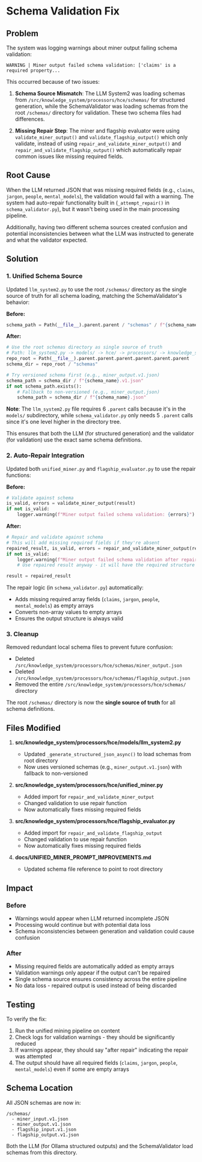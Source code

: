 # Schema Validation Fix

## Problem

The system was logging warnings about miner output failing schema validation:

```
WARNING | Miner output failed schema validation: ['claims' is a required property...
```

This occurred because of two issues:

1. **Schema Source Mismatch**: The LLM System2 was loading schemas from `/src/knowledge_system/processors/hce/schemas/` for structured generation, while the SchemaValidator was loading schemas from the root `/schemas/` directory for validation. These two schema files had differences.

2. **Missing Repair Step**: The miner and flagship evaluator were using `validate_miner_output()` and `validate_flagship_output()` which only validate, instead of using `repair_and_validate_miner_output()` and `repair_and_validate_flagship_output()` which automatically repair common issues like missing required fields.

## Root Cause

When the LLM returned JSON that was missing required fields (e.g., `claims`, `jargon`, `people`, `mental_models`), the validation would fail with a warning. The system had auto-repair functionality built in (`_attempt_repair()` in `schema_validator.py`), but it wasn't being used in the main processing pipeline.

Additionally, having two different schema sources created confusion and potential inconsistencies between what the LLM was instructed to generate and what the validator expected.

## Solution

### 1. Unified Schema Source

Updated `llm_system2.py` to use the root `/schemas/` directory as the single source of truth for all schema loading, matching the SchemaValidator's behavior:

**Before:**
```python
schema_path = Path(__file__).parent.parent / "schemas" / f"{schema_name}.json"
```

**After:**
```python
# Use the root schemas directory as single source of truth
# Path: llm_system2.py -> models/ -> hce/ -> processors/ -> knowledge_system/ -> src/ -> repo_root
repo_root = Path(__file__).parent.parent.parent.parent.parent.parent
schema_dir = repo_root / "schemas"

# Try versioned schema first (e.g., miner_output.v1.json)
schema_path = schema_dir / f"{schema_name}.v1.json"
if not schema_path.exists():
    # Fallback to non-versioned (e.g., miner_output.json)
    schema_path = schema_dir / f"{schema_name}.json"
```

**Note**: The `llm_system2.py` file requires 6 `.parent` calls because it's in the `models/` subdirectory, while `schema_validator.py` only needs 5 `.parent` calls since it's one level higher in the directory tree.

This ensures that both the LLM (for structured generation) and the validator (for validation) use the exact same schema definitions.

### 2. Auto-Repair Integration

Updated both `unified_miner.py` and `flagship_evaluator.py` to use the repair functions:

**Before:**
```python
# Validate against schema
is_valid, errors = validate_miner_output(result)
if not is_valid:
    logger.warning(f"Miner output failed schema validation: {errors}")
```

**After:**
```python
# Repair and validate against schema
# This will add missing required fields if they're absent
repaired_result, is_valid, errors = repair_and_validate_miner_output(result)
if not is_valid:
    logger.warning(f"Miner output failed schema validation after repair: {errors}")
    # Use repaired result anyway - it will have the required structure

result = repaired_result
```

The repair logic (in `schema_validator.py`) automatically:
- Adds missing required array fields (`claims`, `jargon`, `people`, `mental_models`) as empty arrays
- Converts non-array values to empty arrays
- Ensures the output structure is always valid

### 3. Cleanup

Removed redundant local schema files to prevent future confusion:
- Deleted `/src/knowledge_system/processors/hce/schemas/miner_output.json`
- Deleted `/src/knowledge_system/processors/hce/schemas/flagship_output.json`
- Removed the entire `/src/knowledge_system/processors/hce/schemas/` directory

The root `/schemas/` directory is now the **single source of truth** for all schema definitions.

## Files Modified

1. **src/knowledge_system/processors/hce/models/llm_system2.py**
   - Updated `_generate_structured_json_async()` to load schemas from root directory
   - Now uses versioned schemas (e.g., `miner_output.v1.json`) with fallback to non-versioned

2. **src/knowledge_system/processors/hce/unified_miner.py**
   - Added import for `repair_and_validate_miner_output`
   - Changed validation to use repair function
   - Now automatically fixes missing required fields

3. **src/knowledge_system/processors/hce/flagship_evaluator.py**
   - Added import for `repair_and_validate_flagship_output`
   - Changed validation to use repair function
   - Now automatically fixes missing required fields

4. **docs/UNIFIED_MINER_PROMPT_IMPROVEMENTS.md**
   - Updated schema file reference to point to root directory

## Impact

### Before
- Warnings would appear when LLM returned incomplete JSON
- Processing would continue but with potential data loss
- Schema inconsistencies between generation and validation could cause confusion

### After
- Missing required fields are automatically added as empty arrays
- Validation warnings only appear if the output can't be repaired
- Single schema source ensures consistency across the entire pipeline
- No data loss - repaired output is used instead of being discarded

## Testing

To verify the fix:

1. Run the unified mining pipeline on content
2. Check logs for validation warnings - they should be significantly reduced
3. If warnings appear, they should say "after repair" indicating the repair was attempted
4. The output should have all required fields (`claims`, `jargon`, `people`, `mental_models`) even if some are empty arrays

## Schema Location

All JSON schemas are now in:
```
/schemas/
  - miner_input.v1.json
  - miner_output.v1.json
  - flagship_input.v1.json
  - flagship_output.v1.json
```

Both the LLM (for Ollama structured outputs) and the SchemaValidator load schemas from this directory.
